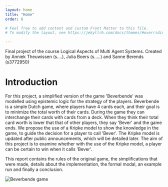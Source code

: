 ```yaml
---
layout: home
title: "Home"
order: 8

# Feel free to add content and custom Front Matter to this file.
# To modify the layout, see https://jekyllrb.com/docs/themes/#overriding-theme-defaults

---
```



Final project of the course Logical Aspects of Multi Agent Systems. Created by Anniek Theuwissen (s....), Julia Boers (s.....) and Sanne Berends (s3772950)

# Introduction
For this project, a simplified version of the game 'Beverbende' was modelled using epistemic logic for the strategy of the players. Beverbende is a simple Dutch game, where players have 4 cards each, and their goal is to minimize the total worth of their cards. During the game they can interchange their cards with cards from a deck. When they think their total card worth is lower that that of other players, they say 'Bever' and the game ends. We propose the use of a Kripke model to show the knowledge in the game, to guide the decision for a player to call 'Bever'. The Kripke model is updated after public announcements, which will be detailed later. The aim of this project is to examine whether with the use of the Kripke model, a player can be certain to win when it calls 'Bever'.

This report contains the rules of the original game, the simplifications that were made, details about the implementation, the formal modal, an example run and finally a conclusion.

![Beverbende game](/images/Beverbende_overview.jpeg)

